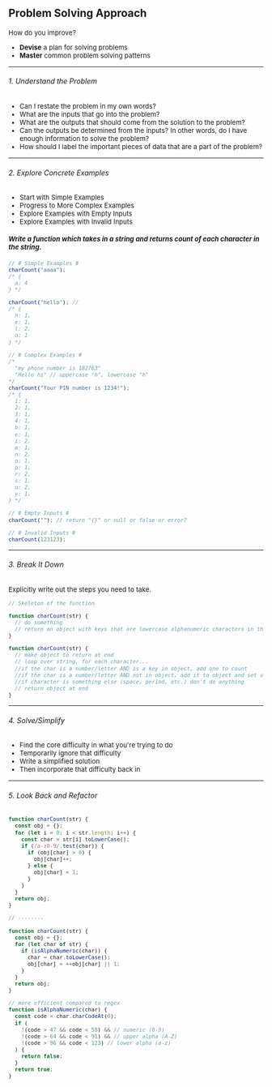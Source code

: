 ## Problem Solving Approach

<font size="2">

How do you improve?

- **Devise** a plan for solving problems
- **Master** common problem solving patterns

</font>

---

###### 1. Understand the Problem

<font size="2">

- Can I restate the problem in my own words?
- What are the inputs that go into the problem?
- What are the outputs that should come from the solution to the problem?
- Can the outputs be determined from the inputs? In other words, do I have enough information to solve the problem?
- How should I label the important pieces of data that are a part of the problem?

</font>

---

###### 2. Explore Concrete Examples

<font size="2">

- Start with Simple Examples
- Progress to More Complex Examples
- Explore Examples with Empty Inputs
- Explore Examples with Invalid Inputs

#### _Write a function which takes in a string and returns count of each character in the string._

```js
// # Simple Examples #
charCount("aaaa");
/* {
  a: 4
} */

charCount("hello"); //
/* {
  h: 1,
  e: 1,
  l: 2,
  o: 1
} */

// # Complex Examples #
/*
  "my phone number is 182763"
  "Hello hi" // uppercase "h", lowercase "h"
*/
charCount("Your PIN number is 1234!");
/* {
  1: 1,
  2: 1,
  3: 1,
  4: 1,
  b: 1,
  e: 1,
  i: 2,
  m: 1,
  n: 2,
  o: 1,
  p: 1,
  r: 2,
  s: 1,
  u: 2,
  y: 1,
} */

// # Empty Inputs #
charCount(""); // return "{}" or null or false or error?

// # Invalid Inputs #
charCount(123123);
```

</font>

---

###### 3. Break It Down

<font size="2">

Explicitly write out the steps you need to take.

```js
// Skeleton of the function

function charCount(str) {
  // do something
  // return an object with keys that are lowercase alphanumeric characters in the string; values should be the counts for those characters
}

function charCount(str) {
  // make object to return at end
  // loop over string, for each character...
  //if the char is a number/letter AND is a key in object, add one to count
  //if the char is a number/letter AND not in object, add it to object and set value to 1
  //if character is something else (space, period, etc.) don't do anything
  // return object at end
}
```

</font>

---

###### 4. Solve/Simplify

<font size="2">

- Find the core difficulty in what you're trying to do
- Temporarily ignore that difficulty
- Write a simplified solution
- Then incorporate that difficulty back in

</font>

---

###### 5. Look Back and Refactor

<font size="2">

```js
function charCount(str) {
  const obj = {};
  for (let i = 0; i < str.length; i++) {
    const char = str[i].toLowerCase();
    if (/a-z0-9/.test(char)) {
      if (obj[char] > 0) {
        obj[char]++;
      } else {
        obj[char] = 1;
      }
    }
  }
  return obj;
}

// --------

function charCount(str) {
  const obj = {};
  for (let char of str) {
    if (isAlphaNumeric(char)) {
      char = char.toLowerCase();
      obj[char] = ++obj[char] || 1;
    }
  }
  return obj;
}

// more efficient compared to regex
function isAlphaNumeric(char) {
  const code = char.charCodeAt(0);
  if (
    !(code > 47 && code < 58) && // numeric (0-9)
    !(code > 64 && code < 91) && // upper alpha (A-Z)
    !(code > 96 && code < 123) // lower alpha (a-z)
  ) {
    return false;
  }
  return true;
}
```

</font>
